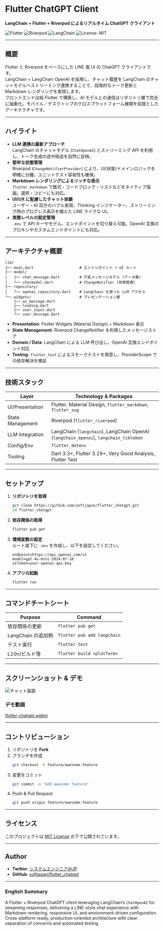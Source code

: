 # Flutter ChatGPT Client

**LangChain + Flutter + Riverpod によるリアルタイム ChatGPT クライアント**

![Flutter](https://img.shields.io/badge/Flutter-3.19+-02569B?logo=flutter) ![Riverpod](https://img.shields.io/badge/Riverpod-2.x-50C878?logo=dart) ![LangChain](https://img.shields.io/badge/LangChain-Dart-2e7d32) ![License: MIT](https://img.shields.io/badge/License-MIT-blue.svg)

---

## 概要

Flutter と Riverpod をベースにした LINE 風 UI の ChatGPT クライアントです。  
LangChain + LangChain OpenAI を採用し、チャット履歴を LangChain のチャットモデルへストリーミング連携することで、段階的なトーク更新と Markdown レンダリングを実現します。  
フロントエンドは純 Flutter で構築し、AI モデルとの通信はリポジトリ層で完全に抽象化。モバイル／デスクトップのクロスプラットフォーム展開を前提としたアーキテクチャです。

---

## ハイライト

- **LLM 連携の最新アプローチ**  
  LangChain のチャットモデル (`ChatOpenAI`) とストリーミング API を利用し、トーク生成の途中経過を自然に反映。
- **堅牢な状態管理**  
  Riverpod (`ChangeNotifierProvider`) により、UI/状態/ドメインロジックを明確に分離。ユニットテスト容易性も確保。
- **Markdown レンダリングによるリッチな表示**  
  `flutter_markdown` で数式・コードブロック・リストなどをネイティブ描画。選択・コピーにも対応。
- **UI/UX に配慮したチャット体験**  
  ユーザー・AI 双方のバブル表現、Thinking インジケーター、ストリーミング時のプログレス表示を備えた LINE ライクな UI。
- **実務レベルの設定管理**  
  `.env` で API キーやモデル、エンドポイントを切り替え可能。OpenAI 互換のプロキシやカスタムエンドポイントにも対応。

---

## アーキテクチャ概要

```
lib/
├── main.dart                     # エントリポイント + UI ルート
├── model/
│   ├── chat_message.dart         # 不変メッセージモデル (データ層)
│   └── chatmodel.dart            # ChangeNotifier (状態管理)
├── repository/
│   └── openai_repository.dart    # LangChain を使った LLM アクセス
└── widgets/                      # プレゼンテーション層
    ├── ai_message.dart
    ├── loading.dart
    ├── user_input.dart
    └── user_message.dart
```

- **Presentation**: Flutter Widgets (Material Design) + Markdown 表示  
- **State Management**: Riverpod ChangeNotifier を利用したメッセージストア  
- **Domain / Data**: LangChain による LLM 呼び出し、OpenAI 互換エンドポイント対応  
- **Testing**: `flutter_test` によるスモークテストを用意し、ProviderScope での依存解決を検証

---

## 技術スタック

| Layer            | Technology & Packages                                                                 |
| ---------------- | -------------------------------------------------------------------------------------- |
| UI/Presentation  | Flutter, Material Design, `flutter_markdown`, `flutter_svg`                            |
| State Management | Riverpod (`flutter_riverpod`)                                                          |
| LLM Integration  | LangChain (`langchain`), LangChain OpenAI (`langchain_openai`), `langchain_tiktoken`   |
| Config/Env       | `flutter_dotenv`                                                                       |
| Tooling          | Dart 3.3+, Flutter 3.19+, Very Good Analysis, Flutter Test                             |

---

## セットアップ

1. **リポジトリを取得**
   ```bash
   git clone https://github.com/softjapan/flutter_chatgpt.git
   cd flutter_chatgpt
   ```

2. **依存関係の取得**
   ```bash
   flutter pub get
   ```

3. **環境変数の設定**  
   ルート直下に `.env` を作成し、以下を設定してください。
   ```env
   endpoint=https://api.openai.com/v1
   model=gpt-4o-mini-2024-07-18
   aiToken=your-openai-api-key
   ```

4. **アプリの起動**
   ```bash
   flutter run
   ```

---

## コマンドチートシート

| Purpose            | Command                        |
| ------------------ | ------------------------------ |
| 依存関係の更新     | `flutter pub get`              |
| LangChain の追加例 | `flutter pub add langchain`    |
| テスト実行         | `flutter test`                 |
| L10n/ビルド等      | `flutter build <platform>`     |

---

## スクリーンショット & デモ

![チャット画面](./flutter-chatgpt.png)

### デモ動画
[flutter-chatgpt.webm](https://github.com/user-attachments/assets/f21f61c9-41c2-42cc-8422-e136c1078e3d)

---

## コントリビューション

1. リポジトリを **Fork**
2. ブランチを作成  
   ```bash
   git checkout -b feature/awesome-feature
   ```
3. 変更をコミット  
   ```bash
   git commit -m "Add awesome feature"
   ```
4. Push & Pull Request  
   ```bash
   git push origin feature/awesome-feature
   ```

---

## ライセンス

このプロジェクトは [MIT License](./LICENSE) の下で公開されています。

---

## Author

- **Twitter**: [システムエンジニア@JP](https://twitter.com/fullstack_se)  
- **GitHub**: [softjapan/flutter_chatgpt](https://github.com/softjapan/flutter_chatgpt)

---

### English Summary

A Flutter + Riverpod ChatGPT client leveraging LangChain’s `ChatOpenAI` for streaming responses, delivering a LINE-style chat experience with Markdown rendering, responsive UI, and environment-driven configuration. Cross-platform ready, production-oriented architecture with clear separation of concerns and automated testing.

